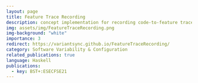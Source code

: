 ```yaml
---
layout: page
title: Feature Trace Recording
description: concept implementation for recording code-to-feature traces from source code edits
img: assets/img/FeatureTraceRecording.png
img-background: "white"
importance: 3
redirect: https://variantsync.github.io/FeatureTraceRecording/
category: Software Variability & Configuration
related_publications: true
language: Haskell
publications:
  - key: BST+:ESECFSE21
---
```


